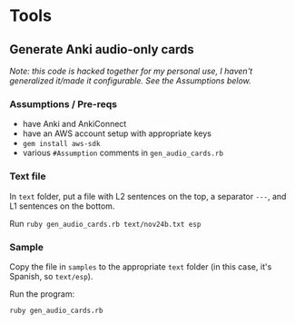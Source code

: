 # Tools

## Generate Anki audio-only cards

_Note: this code is hacked together for my personal use, I haven't generalized it/made it configurable.  See the Assumptions below._

### Assumptions / Pre-reqs

* have Anki and AnkiConnect
* have an AWS account setup with appropriate keys
* `gem install aws-sdk`
* various `#Assumption` comments in `gen_audio_cards.rb`

### Text file

In `text` folder, put a file with L2 sentences on the top, a separator `---`, and L1 sentences on the bottom.

Run `ruby gen_audio_cards.rb text/nov24b.txt esp`

### Sample

Copy the file in `samples` to the appropriate `text` folder (in this case, it's Spanish, so `text/esp`).

Run the program:

```
ruby gen_audio_cards.rb
```